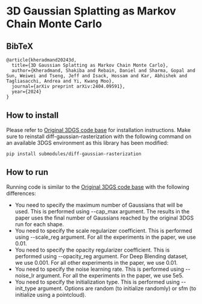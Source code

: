 # 3D Gaussian Splatting as Markov Chain Monte Carlo


<section class="section" id="BibTeX">
  <div class="container is-max-desktop content">
    <h2 class="title">BibTeX</h2>
    <pre><code>@article{kheradmand20243d,
  title={3D Gaussian Splatting as Markov Chain Monte Carlo},
  author={Kheradmand, Shakiba and Rebain, Daniel and Sharma, Gopal and Sun, Weiwei and Tseng, Jeff and Isack, Hossam and Kar, Abhishek and Tagliasacchi, Andrea and Yi, Kwang Moo},
  journal={arXiv preprint arXiv:2404.09591},
  year={2024}
}</code></pre>
  </div>
</section>



## How to install

Please refer to [Original 3DGS code base](https://github.com/graphdeco-inria/gaussian-splatting) for installation instructions. Make sure to reinstall diff-gaussian-rasterization with the following command on an available 3DGS environment as this library has been modified:
```
pip install submodules/diff-gaussian-rasterization
```

## How to run
Running code is similar to the [Original 3DGS code base](https://github.com/graphdeco-inria/gaussian-splatting) with the following differences:
- You need to specify the maximum number of Gaussians that will be used. This is performed using --cap_max argument. The results in the paper uses the final number of Gaussians reached by the original 3DGS run for each shape.
- You need to specify the scale regularizer coefficient. This is performed using --scale_reg argument. For all the experiments in the paper, we use 0.01.
- You need to specify the opacity regularizer coefficient. This is performed using --opacity_reg argument. For Deep Blending dataset, we use 0.001. For all other experiments in the paper, we use 0.01.
- You need to specify the noise learning rate. This is performed using --noise_lr argument. For all the experiments in the paper, we use 5e5.
- You need to specify the initialization type. This is performed using --init_type argument. Options are random (to initialize randomly) or sfm (to initialize using a pointcloud).





